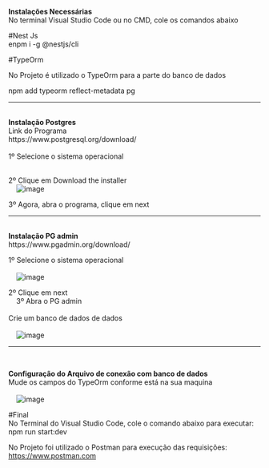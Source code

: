 <b> Instalações Necessárias</b></br>
No terminal Visual Studio Code ou no CMD, cole os comandos abaixo</br>

#Nest Js</br>
enpm i -g @nestjs/cli

#TypeOrm</br>
<p> No Projeto é utilizado o TypeOrm para a parte do banco de dados</p>
npm add typeorm reflect-metadata pg

<hr/>
<br/>
<b> Instalação Postgres</b></br>
Link do Programa<br/>
https://www.postgresql.org/download/</br>
</br>
1º Selecione o sistema operacional</br>
&nbsp;
&nbsp;
&nbsp;
&nbsp;


2º Clique em Download the installer</br>
&nbsp;
&nbsp;
![image](https://user-images.githubusercontent.com/21370452/147018229-13260da0-66fd-4333-80e1-a02df79ec0b4.png)

3º Agora, abra o programa, clique em next</br>

<hr/>

<br/>
<b> Instalação PG admin</b></br>
https://www.pgadmin.org/download/</br>

1º Selecione o sistema operacional</br></br>
&nbsp;
&nbsp;
![image](https://user-images.githubusercontent.com/21370452/147018437-79607557-85d6-4c11-8fe3-1c139b6048e7.png)

2º Clique em next</br>
&nbsp;
&nbsp;
3º Abra o PG admin</br>
</br>
Crie um banco de dados de dados</br></br>
&nbsp;
&nbsp;
![image](https://user-images.githubusercontent.com/21370452/147018720-4a42d06d-597a-462b-823c-aea1f45574e7.png)


<hr/>
<br/>

<b> Configuração do Arquivo de conexão com banco de dados </b></br>
Mude os campos do TypeOrm conforme está na sua maquina</br></br>
&nbsp;
&nbsp;
![image](https://user-images.githubusercontent.com/21370452/147018953-47b6b864-4943-4708-8e1b-920f7d49b0ea.png)

#Final</br> 
No Terminal do Visual Studio Code, cole o comando abaixo para executar:</br>
npm run start:dev</br>

No Projeto foi utilizado o Postman para execução das requisições:</br>
https://www.postman.com

